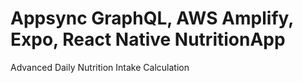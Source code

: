 # Appsync GraphQL, AWS Amplify, Expo, React Native NutritionApp
Advanced Daily Nutrition Intake Calculation
